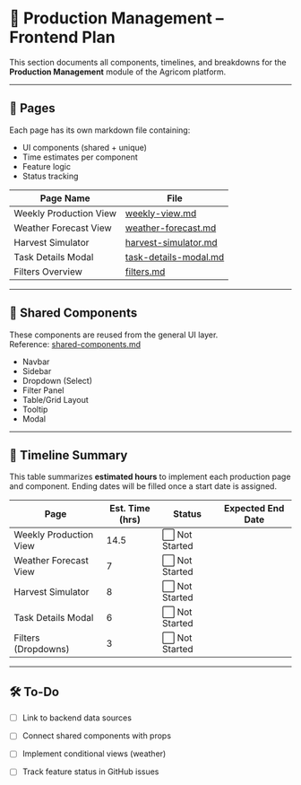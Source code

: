 # 🧪 Production Management – Frontend Plan

This section documents all components, timelines, and breakdowns for the **Production Management** module of the Agricom platform.

---

## 🔗 Pages

Each page has its own markdown file containing:
- UI components (shared + unique)
- Time estimates per component
- Feature logic
- Status tracking

| Page Name | File |
|-----------|------|
| Weekly Production View | [weekly-view.md](./weekly-view.md) |
| Weather Forecast View | [weather-forecast.md](./weather-forecast.md) |
| Harvest Simulator | [harvest-simulator.md](./harvest-simulator.md) |
| Task Details Modal | [task-details-modal.md](./task-details-modal.md) |
| Filters Overview | [filters.md](./filters.md) |

---

## 🔁 Shared Components

These components are reused from the general UI layer.  
Reference: [shared-components.md](../general.md)

- Navbar
- Sidebar
- Dropdown (Select)
- Filter Panel
- Table/Grid Layout
- Tooltip
- Modal

---

## 📅 Timeline Summary

This table summarizes **estimated hours** to implement each production page and component. Ending dates will be filled once a start date is assigned.

| Page                     | Est. Time (hrs) | Status         | Expected End Date |
|--------------------------|------------------|------------------|--------------------|
| Weekly Production View   | 14.5             | ⬜ Not Started   |                    |
| Weather Forecast View    | 7                | ⬜ Not Started   |                    |
| Harvest Simulator        | 8                | ⬜ Not Started   |                    |
| Task Details Modal       | 6                | ⬜ Not Started   |                    |
| Filters (Dropdowns)      | 3                | ⬜ Not Started   |                    |

---

## 🛠️ To-Do

- [ ] Link to backend data sources
- [ ] Connect shared components with props
- [ ] Implement conditional views (weather)
- [ ] Track feature status in GitHub issues

